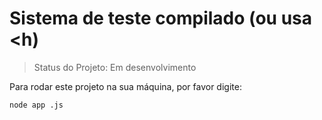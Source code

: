 # Sistema de teste compilado (ou usa <h)

> Status do Projeto: Em desenvolvimento 

Para rodar este projeto na sua máquina, por favor digite:

```
node app .js
```
